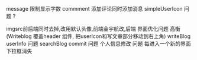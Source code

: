 message 限制显示字数
commment 添加评论同时添加消息
simpleUserIcon 问题 ?

imgsrc前后端同时去掉,改用默认头像,前端金宇航改,后端
界面优化问题 高衡(Writeblog 覆盖header 组件, 把userIcon和写文章部分移动到右上角)
writeBlog userInfo 问题
searchBlog commit 问题
个人信息修改 问题
每进入一个新的界面 下拉框消失